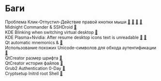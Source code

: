 # Баги

Проблема Клик-Отпустил-Действие правой кнопки мыши
[&#128279;](https://ubuntuforums.org/showthread.php?t=1596928&page=2)
[&#128279;](https://bugzilla.gnome.org/show_bug.cgi?id=591258)
[&#128279;](https://bugzilla.gnome.org/show_bug.cgi?id=575071)
[&#128279;](https://forum.xfce.org/viewtopic.php?id=7634) </br>
Midnight Commander & SSHDroid [&#128279;](https://midnight-commander.org/ticket/3654) </br>
KDE Blinking when switching virtual desktop [&#128279;](https://www.reddit.com/r/kde/comments/7fp4x9/blinking_when_switching_virtual_desktop_no/)</br>
KDE Plasma+Nvidia: After resume desktop icons text is unreadable [&#128279;](https://bugs.mageia.org/show_bug.cgi?id=18904) [&#128279;](https://bugreports.qt.io/browse/QTBUG-56610) </br>
Qt automatic mnemonics & [&#128279;](https://stackoverflow.com/questions/32688153/how-to-disable-automatic-mnemonics-in-a-qt-application-on-kde) </br>
Использование похожих Unicode-символов для обхода аутентификации [&#128279;](https://www.opennet.ru/opennews/art.shtml?num=52047) </br>
QtСreator размер шрифта [&#128279;](https://bugreports.qt.io/browse/QTCREATORBUG-22536) </br>
QtСreator история файлов [&#128279;](https://bugreports.qt.io/browse/QTCREATORBUG-23015) </br>
Grub2 Authentication 0-Day [&#128279;](http://hmarco.org/bugs/CVE-2015-8370-Grub2-authentication-bypass.html) </br>
Cryptsetup Initrd root Shell [&#128279;](http://hmarco.org/bugs/CVE-2016-4484/CVE-2016-4484_cryptsetup_initrd_shell.html) </br>

